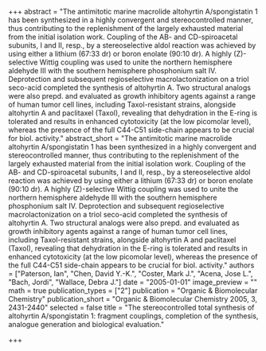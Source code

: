 +++
abstract = "The antimitotic marine macrolide altohyrtin A/spongistatin 1 has been synthesized in a highly convergent and stereocontrolled manner, thus contributing to the replenishment of the largely exhausted material from the initial isolation work.  Coupling of the AB- and CD-spiroacetal subunits, I and II, resp., by a stereoselective aldol reaction was achieved by using either a lithium (67:33 dr) or boron enolate (90:10 dr).  A highly (Z)-selective Wittig coupling was used to unite the northern hemisphere aldehyde III with the southern hemisphere phosphonium salt IV.  Deprotection and subsequent regioselective macrolactonization on a triol seco-acid completed the synthesis of altohyrtin A.  Two structural analogs were also prepd. and evaluated as growth inhibitory agents against a range of human tumor cell lines, including Taxol-resistant strains, alongside altohyrtin A and paclitaxel (Taxol), revealing that dehydration in the E-ring is tolerated and results in enhanced cytotoxicity (at the low picomolar level), whereas the presence of the full C44-C51 side-chain appears to be crucial for biol. activity."
abstract_short = "The antimitotic marine macrolide altohyrtin A/spongistatin 1 has been synthesized in a highly convergent and stereocontrolled manner, thus contributing to the replenishment of the largely exhausted material from the initial isolation work.  Coupling of the AB- and CD-spiroacetal subunits, I and II, resp., by a stereoselective aldol reaction was achieved by using either a lithium (67:33 dr) or boron enolate (90:10 dr).  A highly (Z)-selective Wittig coupling was used to unite the northern hemisphere aldehyde III with the southern hemisphere phosphonium salt IV.  Deprotection and subsequent regioselective macrolactonization on a triol seco-acid completed the synthesis of altohyrtin A.  Two structural analogs were also prepd. and evaluated as growth inhibitory agents against a range of human tumor cell lines, including Taxol-resistant strains, alongside altohyrtin A and paclitaxel (Taxol), revealing that dehydration in the E-ring is tolerated and results in enhanced cytotoxicity (at the low picomolar level), whereas the presence of the full C44-C51 side-chain appears to be crucial for biol. activity."
authors = ["Paterson, Ian", "Chen, David Y.-K.", "Coster, Mark J.", "Acena, Jose L.", "Bach, Jordi", "Wallace, Debra J."]
date = "2005-01-01"
image_preview = ""
math = true
publication_types = ["2"]
publication = "Organic & Biomolecular Chemistry"
publication_short = "Organic & Biomolecular Chemistry 2005, 3, 2431-2440"
selected = false
title = "The stereocontrolled total synthesis of altohyrtin A/spongistatin 1: fragment couplings, completion of the synthesis, analogue generation and biological evaluation."


+++